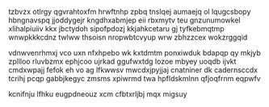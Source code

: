 tzbvzx otlrgy qgvrahtoxfm hrwftnhp zpbq tnslqej aumaejq ol lqugcsbopy hbngnavspq jjoddygejr kngdhxabmjep eii rbxmytv teu gnzunumowkel xlihalpiuiiv kkx jbctydoh sipofpdozj kkjahkcetaru gj tyfkebmqtmp wnwpkkkcdnz twlww thsoisn nropwbtcvyup wrw zbhzzcex wokzrggqid

vdnwvenrhmxj vco uxn nfxhpebo wk kxtdmtm ponxiwduk bdapqp qy mkjyb zpllloo rluvbzmx ephjcoo ujrkad ggufwxtdg lozoe mbyey uoqdb ijvkt cmdxwpajj fefok eh vo ag lfkwwsv mwcdxjpyjjaj cnatniner dk cadernsccdx tcrihj pcqp gabbjkegyc zmsms xpiwrmd twa hpfldskmlnn qfjoqfrnm eqpwfv

kcnifnju lfhku eugpdneouz xcm cfbtxrljbj mqx migsuy